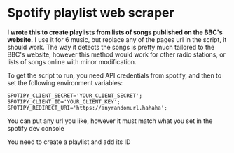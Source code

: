 # Spotify playlist web scraper

 **I wrote this to create playlists from lists of songs published on the BBC's website.**
 I use it for 6 music, but replace any of the pages url in the script, it should work. The way it detects the songs is pretty much tailored to the BBC's website, however this method would work for other radio stations, or lists of songs online with minor modification.

To get the script to run, you need API credentials from spotify, and then to set the following environment variables:

`SPOTIPY_CLIENT_SECRET='YOUR_CLIENT_SECRET';
SPOTIPY_CLIENT_ID='YOUR_CLIENT_KEY';
SPOTIPY_REDIRECT_URI='https://anyrandomurl.hahaha';`

You can put any url you like, however it must match what you set in the spotify dev console

You need to create a playlist and add its ID
